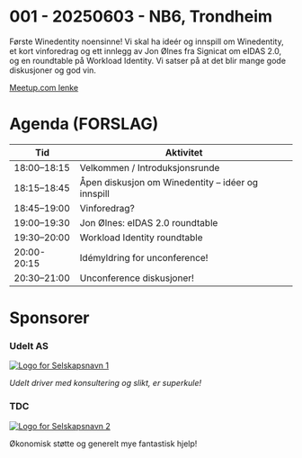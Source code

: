# 001 - 20250603 - NB6, Trondheim

Første Winedentity noensinne! Vi skal ha ideér og innspill om Winedentity, et kort vinforedrag og ett innlegg av Jon Ølnes fra Signicat om eIDAS 2.0, og en roundtable på Workload Identity. Vi satser på at det blir mange gode diskusjoner og god vin.

[Meetup.com lenke](https://www.meetup.com/trondheim-winedentity/events/307712283)


# Agenda (FORSLAG)

| Tid         | Aktivitet                                               |
|-------------|---------------------------------------------------------|
| 18:00–18:15 | Velkommen / Introduksjonsrunde                          |
| 18:15–18:45 | Åpen diskusjon om Winedentity – idéer og innspill       |
| 18:45–19:00 | Vinforedrag?                                            |
| 19:00–19:30 | Jon Ølnes: eIDAS 2.0 roundtable                         |
| 19:30–20:00 | Workload Identity roundtable                            |
| 20:00-20:15 | Idémyldring for unconference!                           |
| 20:30–21:00 | Unconference diskusjoner!                               |

# Sponsorer

### Udelt AS
[![Logo for Selskapsnavn 1](https://placehold.co/200x100)](URL_TIL_SELSKAP_1_NETTSTED)

*Udelt driver med konsultering og slikt, er superkule!*


### TDC
[![Logo for Selskapsnavn 2](https://placehold.co/200x100)](URL_TIL_TDC_NETTSTED)

Økonomisk støtte og generelt mye fantastisk hjelp!
